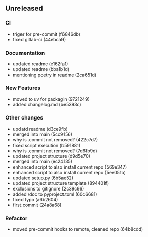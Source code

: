 ## Unreleased

### CI

- triger for pre-commit (f6846db)
- fixed gitlab-ci (44ebca9)

### Documentation

- updated readme (e162fa1)
- updated readme (bba1b1d)
- mentioning poetry in readme (2ca651d)

### New Features

- moved to uv for packagin (9721249)
- added changelog.md (be5393c)

### Other changes

- updatd readme (d3ce9fb)
- merged into main (5cc9156)
- why is .commit not removed? (422c7d7)
- fixed script execution (b591881)
- why is .commit not removed? (7d6fb9d)
- updated project structure (d9d5e70)
- merged into main (ec24135)
- enhanced script to also install current repo (569e347)
- enhanced script to also install current repo (5ee051b)
- updated setup.py (6b5ae52)
- updated project structure template (894401f)
- exclusions to gitignore (2c39c96)
- added /doc to pyproject.toml (60c6681)
- fixed typo (a6b2604)
- first commit (24a8a68)

### Refactor

- moved pre-commit hooks to remote, cleaned repo (64b8cdd)
